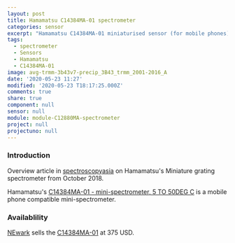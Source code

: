 ```yaml
---
layout: post
title: Hamamatsu C14384MA-01 spectrometer
categories: sensor
excerpt: "Hamamatsu C14384MA-01 miniaturised sensor (for mobile phones)"
tags:
  - spectrometer
  - Sensors
  - Hamamatsu
  - C14384MA-01
image: avg-trmm-3b43v7-precip_3B43_trmm_2001-2016_A
date: '2020-05-23 11:27'
modified: '2020-05-23 T18:17:25.000Z'
comments: true
share: true
component: null
sensor: null
module: module-C12880MA-spectrometer
project: null
projectuno: null
---
```


### Introduction

Overview article in [spectroscopyasia](https://www.spectroscopyasia.com/product/miniature-grating-spectrometer) on Hamamatsu's Miniature grating spectrometer from October 2018.

Hamamatsu's [C14384MA-01 -  mini-spectrometer, 5 TO 50DEG C](https://www.hamamatsu.com/eu/en/product/type/C14384MA-01/index.html) is a mobile phone compatible mini-spectrometer.

### Availablility

[NEwark](https://www.newark.com) sells the [C14384MA-01](https://www.newark.com/hamamatsu/c14384ma-01/mini-spectrometer-5-to-50deg-c/dp/21AH3201) at 375 USD.
